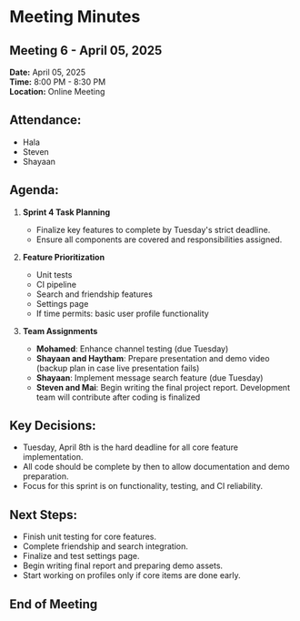 # Meeting Minutes

## Meeting 6 - April 05, 2025

**Date:** April 05, 2025  
**Time:** 8:00 PM - 8:30 PM  
**Location:** Online Meeting

## Attendance:  
- Hala  
- Steven  
- Shayaan  

## Agenda:  
1. **Sprint 4 Task Planning**  
   - Finalize key features to complete by Tuesday's strict deadline.  
   - Ensure all components are covered and responsibilities assigned.  

2. **Feature Prioritization**  
   - Unit tests  
   - CI pipeline  
   - Search and friendship features  
   - Settings page  
   - If time permits: basic user profile functionality  

3. **Team Assignments**  
   - **Mohamed**: Enhance channel testing (due Tuesday)  
   - **Shayaan and Haytham**: Prepare presentation and demo video (backup plan in case live presentation fails)  
   - **Shayaan**: Implement message search feature (due Tuesday)  
   - **Steven and Mai**: Begin writing the final project report. Development team will contribute after coding is finalized  

## Key Decisions:  
- Tuesday, April 8th is the hard deadline for all core feature implementation.  
- All code should be complete by then to allow documentation and demo preparation.  
- Focus for this sprint is on functionality, testing, and CI reliability.

## Next Steps:  
- Finish unit testing for core features.  
- Complete friendship and search integration.  
- Finalize and test settings page.  
- Begin writing final report and preparing demo assets.  
- Start working on profiles only if core items are done early.

## End of Meeting
